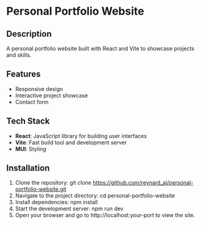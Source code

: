 # Personal Portfolio Website

## Description
A personal portfolio website built with React and Vite to showcase projects and skills.

## Features
- Responsive design
- Interactive project showcase
- Contact form

## Tech Stack
- **React**: JavaScript library for building user interfaces
- **Vite**: Fast build tool and development server
- **MUI**: Styling

## Installation

1. Clone the repository:
   git clone https://github.com/reynard_aj/personal-portfolio-website.git
2. Navigate to the project directory:
   cd personal-portfolio-website
3. Install dependencies:
   npm install
4. Start the development server:
   npm run dev
5. Open your browser and go to http://localhost:your-port to view the site.
